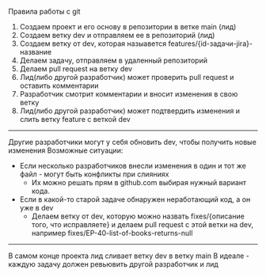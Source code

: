 Правила работы с git
1. Создаем проект и его основу в репозитории в ветке main (лид)
2. Создаем ветку dev и отправляем ее в репозиторий (лид)
3. Создаем ветку от dev, которая назыавется features/{id-задачи-jira}-название
4. Делаем задачу, отправляем в удаленный репозиторий
5. Делаем pull request на ветку dev
6. Лид(либо другой разработчик) может проверить pull request и оставить комментарии
7. Разработчик смотрит комментарии и вносит изменения в свою ветку
8. Лид(либо другой разработчик) может подтвердить изменения и слить ветку feature с веткой dev
-------
Другие разработчики могут у себя обновить dev, чтобы получить новые изменения
Возможные ситуации:
- Если несколько разработчиков внесли изменения в один и тот же файл - могут быть конфликты при слияниях
	- Их можно решать прям в github.com выбирая нужный вариант кода.
- Если в какой-то старой задаче обнаружен неработающий код, а он уже в dev
	- Делаем ветку от dev, которую можно назвать fixes/{описание того, что исправляете} и делаем pull request с этой ветки на dev, например fixes/EP-40-list-of-books-returns-null
-------
В самом конце проекта лид сливает ветку dev в ветку main
В идеале - каждую задачу должен ревьювить другой разработчик и лид